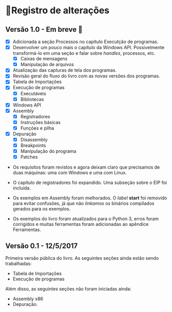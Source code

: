 # 📝Registro de alterações

## Versão 1.0 - Em breve 🚀

* [x] Adicionada a seção Processos no capítulo Executção de programas.
* [x] Desenvolver um pouco mais o capítulo da Windows API. Possivelmente transformá-lo em uma seção e falar sobre _handles_, processos, etc.
  * [x] Caixas de mensagens
  * [x] Manipulação de arquivos
* [x] Atualização das capturas de tela dos programas.
* [x] Revisão geral do fluxo do livro com as novas versões dos programas.
* [x] Tabela de Importações
* [x] Execução de programas
  * [x] Executáveis
  * [x] Bibliotecas
* [x] Windows API
* [x] Assembly
  * [x] Registradores
  * [x] Instruções básicas
  * [x] Funções e pilha
* [x] Depuração
  * [x] Disassembly
  * [x] Breakpoints
  * [x] Manipulação do programa
  * [x] Patches

* Os requisitos foram revistos e agora deixam claro que precisamos de duas máquinas: uma com Windows e uma com Linux.

* O capítulo de registradores foi expandido. Uma subseção sobre o EIP foi incluída.

* Os exemplos em Assembly foram melhorados. O _label_ **start** foi removido para evitar confusões, já que não _linkamos_ os binários compilados gerados para os exemplos.

* Os exemplos do livro foram atualizados para o Python 3, erros foram corrigidos e muitas ferramentas foram adicionadas ao apêndice Ferramentas.

## Versão 0.1 - 12/5/2017

Primeira versão pública do livro. As seguintes seções ainda estão sendo trabalhadas:

* Tabela de Importações
* Execução de programas

Além disso, as seguintes seções não foram iniciadas ainda:

* Assembly x86
* Depuração.
